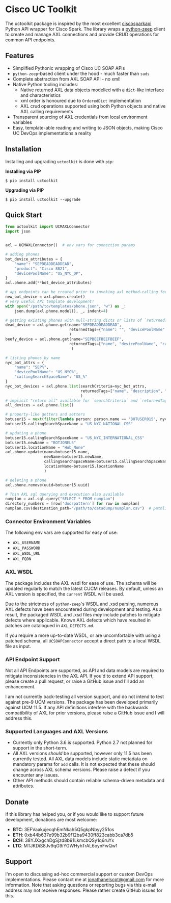 # Cisco UC Toolkit

The uctoolkit package is inspired by the most excellent [ciscosparkapi](https://github.com/CiscoDevNet/ciscosparkapi)
Python API wrapper for Cisco Spark.  The library wraps a 
[python-zeep](https://github.com/mvantellingen/python-zeep) client to create and manage 
AXL connections and provide CRUD operations for common API endpoints.


## Features

 - Simplified Pythonic wrapping of Cisco UC SOAP APIs
 - `python-zeep`-based client under the hood - much faster than `suds`
 - Complete abstraction from AXL SOAP API - no xml!
 - Native Python tooling includes:
   - Native returned AXL data objects modelled with a `dict`-like interface and characteristics
   - xml order is honoured due to `OrderedDict` implementation
   - AXL crud operations supported using both Python objects and native AXL calling requirements
 - Transparent sourcing of AXL credentials from local environment variables
 - Easy, template-able reading and writing to JSON objects, making Cisco UC DevOps implementations a reality
 
  
## Installation

Installing and upgrading `uctoolkit` is done with `pip`:

**Installing via PIP**

    $ pip install uctoolkit

**Upgrading via PIP**

    $ pip install uctoolkit --upgrade
    

## Quick Start

```python
from uctoolkit import UCMAXLConnector
import json


axl = UCMAXLConnector()  # env vars for connection params

# adding phones
bot_device_attributes = {
    "name": "SEPDEADDEADDEAD",
    "product": "Cisco 8821",
    "devicePoolName": "US_NYC_DP",
}
axl.phone.add(**bot_device_attributes)

# api endpoints can be created prior to invoking axl method-calling for pre-processing
new_bot_device = axl.phone.create()
# very useful API template development!
with open("/path/to/templates/phone.json", "w") as _:
    json.dump(axl.phone.model(), _, indent=4)

# getting existing phones with null-string dicts or lists of `returnedTags`
dead_device = axl.phone.get(name="SEPDEADDEADDEAD", 
                            returnedTags={"name": "", "devicePoolName": "", "callingSearchSpaceName": ""}
                            )
beefy_device = axl.phone.get(name="SEPBEEFBEEFBEEF", 
                            returnedTags=["name", "devicePoolName", "callingSearchSpaceName"]
                             )

# listing phones by name
nyc_bot_attrs = {
    "name": "SEP%",
    "devicePoolName": "US_NYC%",
    "callingSearchSpaceName": "US_%"
}
nyc_bot_devices = axl.phone.list(searchCriteria=nyc_bot_attrs,
                                 returnedTags=["name", "description", "lines"]
                                 )
# implicit "return all" available for `searchCriteria` and `returnedTags` - use sparingly for large data sets!
all_devices = axl.phone.list()

# property-like getters and setters
botuser15 = next(filter(lambda person: person.name == 'BOTUSER015', nyc_bot_devices))
botuser15.callingSearchSpaceName = "US_NYC_NATIONAL_CSS"

# updating a phone
botuser15.callingSearchSpaceName = "US_NYC_INTERNATIONAL_CSS"
botuser15.newName = "BOTJONELS"
botuser15.locationName = "Hub_None"
axl.phone.update(name=botuser15.name,
                 newName=botuser15.newName,
                 callingSearchSpaceName=botuser15.callingSearchSpaceName,
                 locationName=botuser15.locationName
                 )

# deleting a phone
axl.phone.remove(uuid=botuser15.uuid) 

# Thin AXL sql querying and execution also available
numplan = axl.sql.query("SELECT * FROM numplan")
directory_numbers = [row['dnorpattern'] for row in numplan]
numplan.csv(destination_path="/path/to/datadump/numplan.csv")  # pathlib also supported
```


### Connector Environment Variables
 
 The following env vars are supported for easy of use:
 
 - `AXL_USERNAME`
 - `AXL_PASSWORD`
 - `AXL_WSDL_URL`
 - `AXL_FQDN`


### AXL WSDL

The package includes the AXL wsdl for ease of use.  The schema will be updated regularly to match the latest CUCM
releases.  By default, unless an AXL version is specified, the `current` WSDL will be used.

Due to the strictness of `python-zeep`'s WSDL and .xsd parsing, numerous AXL defects have been encountered during
development and testing.  As a result, the packaged WSDL and .xsd files *may* include patches to mitigate defects
where applicable.  Known AXL defects which have resulted in patches are catalogued in `AXL_DEFECTS.md`.  

If you require a more up-to-date WSDL, or are uncomfortable with using a patched schema, all `UCSOAPConnector`
accept a direct path to a local WSDL file as input.


### API Endpoint Support

Not all API Endpoints are supported, as API and data models are required to mitigate inconsistencies in the 
AXL API.  If you'd to extend API support, please create a pull request, or raise a GitHub issue and I'll add
an enhancement.

I am not currently back-testing all version support, and do not intend to test against pre-9 UCM versions.  The package
has been developed primarily against UCM 11.5.  If any API definitions interfere with the backwards compatibility of
AXL for prior versions, please raise a GitHub issue and I will address this.

 
### Supported Languages and AXL Versions

 - Currently only Python 3.6 is supported.   Python 2.7 not planned for support in the short-term.
 - All AXL versions *should* be supported, however only 11.5 has been currently tested.  All
   AXL data models include static metadata on mandatory params for `add` calls.  It  is 
   not expected that these should change across AXL schema versions.  Please raise a defect 
   if you encounter any issues.
 - Other API methods should contain reliable schema-driven metadata and attributes.
 
 
## Donate
 
If this library has helped you, or if you would like to support future development, 
donations are most welcome:

 - **BTC**: 3EFVaakujecqhEmNkah5Q5gkpNbyy251os
 - **ETH**: 0xb44b637e99b32b9f12ba9430ff823cabb3ca7db5
 - **BCH**: 38YJXxgchDgSjzd8b91LkmcbQSy1q6ruYx
 - **LTC**: MTJKDiS8Jv9qG9iYGWHyhTrAL6oynFwQw1
 
 
## Support
 
I'm open to discussing ad-hoc commercial support or custom DevOps implementations.
Please contact me at [jonathanelscpt@gmail.com](mailto:jonathanelscpt@gmail.com) for more information. 
Note that asking questions or reporting bugs via this e-mail address may not receive responses.
Please rather create GitHub issues for this.
 
